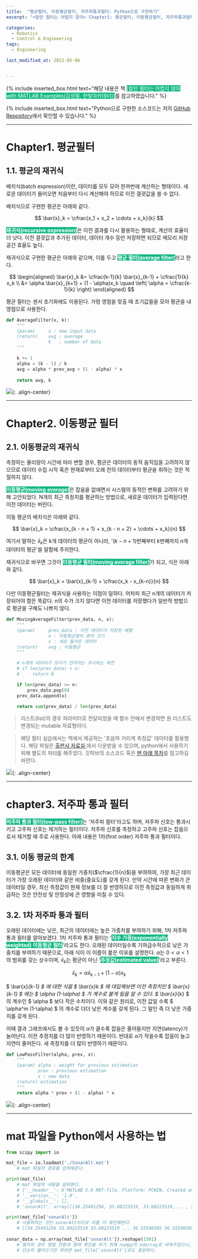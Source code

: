 ```yaml
---
title:  "평균필터, 이동평균필터, 저주파통과필터: Python으로 구현하기"
excerpt: "<칼만 필터는 어렵지 않아> Chapter1: 평균필터, 이동평균필터, 저주파통과필터"

categories:
  - Robotics
  - Control & Engineering
tags:
  - Engineering

last_modified_at: 2022-05-06


---
```


{% include inserted_box.html text="해당 내용은 책 <span style='background-color: #12B886; color: white'>[칼만 필터는 어렵지 않아 with MATLAB Examples(김성필, 한빛아카데미)]</span>를 참고하였습니다." %}

{% include inserted_box.html text="Python으로 구현한 소스코드는 저의 <a href='https://github.com/winterbloooom/kalman-filter'>GitHub Repository</a>에서 확인할 수 있습니다." %}

- - -
  
# Chapter1. 평균필터
## 1.1. 평균의 재귀식
배치식(batch expression)이란, 데이터를 모두 모아 한꺼번에 계산하는 형태이다. 새로운 데이터가 들어오면 처음부터 다시 계산해야 하므로 이전 결괏값을 쓸 수 없다.

배치식으로 구현한 평균은 아래와 같다.

$$
\bar{x}_k = \cfrac{x_1 + x_2 + \cdots + x_k}{k}
$$

<span style="background-color: #12B886; color: white">**재귀식(recursive expression)**</span>은 이전 결과를 다시 활용하는 형태로, 계산의 효율이 더 낫다. 이전 결괏값과 추가된 데이터, 데이터 개수 등만 저장하면 되므로 메모리 저장 공간 효율도 높다.

재귀식으로 구현한 평균은 아래와 같으며, 이를 두고 <span style="background-color: #12B886; color: white">**평균 필터(average filter)**</span>라고 한다.

$$
\begin{aligned} 
\bar{x}_k &= \cfrac{k-1}{k} \bar{x}_{k-1} + \cfrac{1}{k} x_k \\ 
&= \alpha \bar{x}_{k+1} + (1 - \alpha)x_k \quad \left( \alpha = \cfrac{k-1}{k} \right) 
\end{aligned}
$$

평균 필터는 센서 초기화에도 이용된다. 가령 영점을 맞출 때 초기값들을 모아 평균을 내 영점으로 사용한다.

```py
def AverageFilter(x, k):
    """
    (param)     x : new input data
    (return)    avg : average
                k	: number of data
    """

    k += 1    
    alpha = (k - 1) / k
    avg = alpha * prev_avg + (1 - alpha) * x
    
    return avg, k
```

![](https://velog.velcdn.com/images/717lumos/post/ed068588-7ad3-4bad-9691-40f23149b28c/image.png){: .align-center}

- - -

# Chapter2. 이동평균 필터
## 2.1. 이동평균의 재귀식

측정하는 물리량이 시간에 따라 변할 경우, 평균은 데이터의 동적 움직임을 고려하지 않으므로 데이터 수집 시작 혹은 현재로부터 오래 전의 데이터부터 평균을 취하는 것은 적절하지 않다.

<span style="background-color: #12B886; color: white">**이동평균(moving average)**</span>은 잡음을 없애면서 시스템의 동적인 변화를 고려하기 위해 고안되었다. N개의 최근 측정치를 평균하는 방법으로, 새로운 데이터가 입력된다면 이전 데이터는 버린다.

이동 평균의 배치식은 아래와 같다.

$$
\bar{x}_k = \cfrac{x_{k - n + 1} + x_{k - n + 2} + \cdots + x_k}{n}
$$

여기서 말하는 $\bar{x}_k$은 k개 데이터의 평균이 아니라, '$(k - n + 1)$번째부터 $k$번째까지 $n$개 데이터의 평균'을 말함에 주의한다.

재귀식으로 바꾸면 그것이 <span style="background-color: #12B886; color: white">**이동평균 필터(moving average filter)**</span>가 되고, 식은 아래와 같다.

$$
\bar{x}_k = \bar{x}_{k-1} + \cfrac{x_k - x_{k-n}}{n}
$$

다만 이동평균필터는 재귀식을 사용하는 이점이 덜하다. 어차피 최근 n개의 데이터가 저장되어야 함은 똑같다. n의 수가 크지 않다면 이전 데이터를 저장했다가 일반적 방법으로 평균을 구해도 나쁘지 않다.

```py
def MovingAverageFilter(prev_data, n, x):
    """
    (param)     prev_data : 이전 데이터가 저장된 배열
                n : 이동평균필터 큐의 크기
                x : 새로 들어온 데이터
    (return)    avg : 이동평균
    """

    # n개의 데이터가 모이기 전까지는 무시하는 버전
    # if len(prev_data) < n:
    #     return 0

    if len(prev_data) >= n:
        prev_data.pop(0)
    prev_data.append(x)

    return sum(prev_data) / len(prev_data)
```

> 리스트(list)의 경우 파라미터로 전달되었을 때 함수 안에서 변경하면 원 리스트도 변경되는 mutable 자료형이다.

> 해당 필터 실습에서는 책에서 제공하는 '초음파 거리계 측정값' 데이터를 활용했다. 해당 파일은 [출판사 자료실 ](https://www.hanbit.co.kr/store/books/look.php?p_code=B4956047798)에서 다운받을 수 있으며, python에서 사용하기 위해 별도의 처리를 해주었다. 깃허브의 소스코드 혹은 [맨 아래 목차](#mat-파일을-python에서-사용하는-법)를 참고하길 바란다.

![](https://velog.velcdn.com/images/717lumos/post/ec204599-a562-4c0a-a597-b483cdfaf583/image.png){: .align-center}

- - -

# chapter3. 저주파 통과 필터
<span style="background-color: #12B886; color: white">**저주파 통과 필터(low-pass filter)**</span>는 '저주파 필터'라고도 하며, 저주파 신호는 통과시키고 고주파 신호는 제거하는 필터이다. 저주파 신호를 측정하고 고주파 신호는 잡음으로서 제거할 때 주로 사용한다. 아래 내용은 1차(first order) 저주파 통과 필터이다.

## 3.1. 이동 평균의 한계
이동평균은 모든 데이터에 동일한 가중치($\cfrac{1}{n}$)을 부여하여, 가장 최근 데이터가 가장 오래된 데이터와 같은 비중(중요도)를 갖게 된다. 만약 시간에 따른 변화가 큰 데이터일 경우, 최신 측정값이 현재 정보를 더 잘 반영하므로 이전 측정값과 동일하게 취급하는 것은 안전성 및 안정성에 큰 영향을 미칠 수 있다.

## 3.2. 1차 저주파 통과 필터
오래된 데이터에는 낮은, 최근의 데이터에는 높은 가중치를 부여하기 위해, 1차 저주파 통과 필터를 알아보겠다. 1차 저주파 통과 필터는 '<span style="background-color: #12B886; color: white">**지수 가중(exponentially weighted) 이동평균 필터**</span>'라고도 한다. 오래된 데이터일수록 기하급수적으로 낮은 가중치를 부여하기 때문으로, 아래 식이 이 이름이 붙은 이유를 설명한다. $\alpha$는 $0 < \alpha < 1$의 범위를 갖는 상수이며, $\bar{x}_k$는 평균이 아닌 '<span style="background-color: #12B886; color: white">**추정값(estimated value)**</span>'라고 부른다.

$$
\bar{x}_k = \alpha \bar{x}_{k - 1} + (1-\alpha) x_k
$$

$ \bar{x}_{k-1} $ 에 대한 식을 $ \bar{x}_k $ 에 대입해보면 이전 측정치인 $ \bar{x}_{k-1} $ 에는 $ \alpha (1-\alpha) $ 가 계수로 붙게 됨을 알 수 있다. $ \bar{x}_{k} $ 의 계수인 $ \alpha $  보다 작은 수치이다. 이와 같은 원리로, 이전 값일 수록 $ \alpha^m (1-\alpha) $ 의 계수로 더더 낮은 계수를 갖게 된다. 그 말인 즉 더 낮은 가중치를 갖게 된다.

이때 결과 그래프에서도 볼 수 있듯이 $\alpha$가 클수록 잡음은 줄어들지만 지연(latency)가 늘어난다. 이전 추정치를 더 많이 반영하기 때문이다. 반대로 $\alpha$가 작을수록 잡음이 늘고 지연이 줄어든다. 새 측정치를 더 많이 반영하기 때문이다.

```py
def LowPassFilter(alpha, prev, x):
    """
    (param) alpha : weight for previous estimation
            prev : previous estimation
            x : new data
    (return) estimation
    """
    return alpha * prev + (1 - alpha) * x
```

![](https://velog.velcdn.com/images/717lumos/post/8767db45-e1c1-4ca7-b66f-770c35cd8a14/image.png){: .align-center}

- - -

# mat 파일을 Python에서 사용하는 법
```py
from scipy import io

mat_file = io.loadmat('./SonarAlt.mat')
	# mat 파일의 경로를 입력해준다.

print(mat_file)
	# mat 파일의 내용을 살펴본다.
	# {'__header__': b'MATLAB 5.0 MAT-file, Platform: PCWIN, Created on: Thu Feb 25 13:19:03 2010', 
    # '__version__': '1.0', 
    # '__globals__': [], 
    # 'sonarAlt': array([[34.25491256, 33.60223519, 33.60223519, ..., 36.55540305, 36.55540305, 36.55540305]])}

print(mat_file['sonarAlt'])
	# 사용하려는 것은 sonarAlt이므로 이를 더 확인해본다.
    # [[34.25491256 33.60223519 33.60223519 ... 36.55540305 36.55540305 36.55540305]]
        
sonar_data = np.array(mat_file['sonarAlt']).reshape(1501)
	# 필자의 경우 행렬 전환과 형태 확인을 하기 위해 numpy의 ndarray로 바꿔주었으나,
    # 단순히 불러오기만 하려면 mat_file['sonarAlt']로도 충분하다.
```
